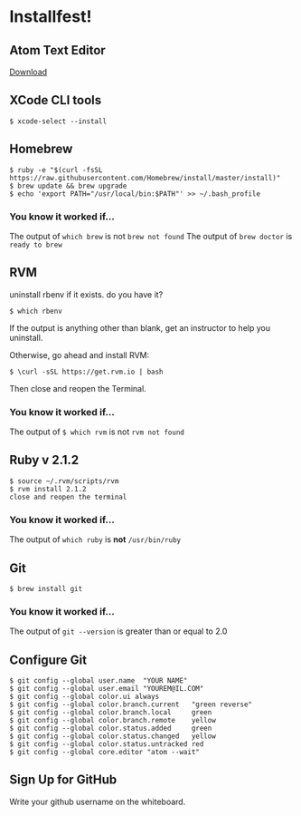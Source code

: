 # Installfest!

## Atom Text Editor

[Download](https://atom.io)

## XCode CLI tools

    $ xcode-select --install
    
## Homebrew

    $ ruby -e "$(curl -fsSL https://raw.githubusercontent.com/Homebrew/install/master/install)"
    $ brew update && brew upgrade
    $ echo 'export PATH="/usr/local/bin:$PATH"' >> ~/.bash_profile

### You know it worked if...

The output of `which brew` is not `brew not found`
The output of `brew doctor` is `ready to brew`

## RVM

uninstall rbenv if it exists. do you have it?

    $ which rbenv
    
If the output is anything other than blank, get an instructor to help you uninstall.

Otherwise, go ahead and install RVM:

    $ \curl -sSL https://get.rvm.io | bash
    
Then close and reopen the Terminal.

### You know it worked if...

The output of `$ which rvm` is not `rvm not found`

## Ruby v 2.1.2
    
    $ source ~/.rvm/scripts/rvm
    $ rvm install 2.1.2
    close and reopen the terminal
    
### You know it worked if...

The output of `which ruby` is **not** `/usr/bin/ruby`

## Git

    $ brew install git
    
### You know it worked if...

The output of `git --version` is greater than or equal to 2.0

## Configure Git

    $ git config --global user.name  "YOUR NAME"
    $ git config --global user.email "YOUREM@IL.COM"
    $ git config --global color.ui always
    $ git config --global color.branch.current   "green reverse"
    $ git config --global color.branch.local     green
    $ git config --global color.branch.remote    yellow
    $ git config --global color.status.added     green
    $ git config --global color.status.changed   yellow
    $ git config --global color.status.untracked red
    $ git config --global core.editor "atom --wait"


## Sign Up for GitHub

Write your github username on the whiteboard.
